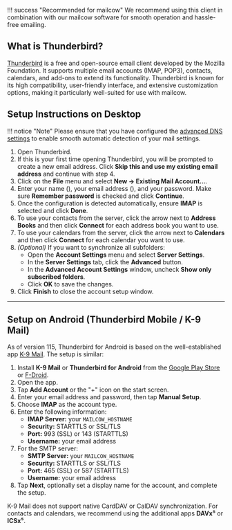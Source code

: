!!! success "Recommended for mailcow"
    We recommend using this client in combination with our mailcow software for smooth operation and hassle-free emailing.

## What is Thunderbird?

[Thunderbird](https://www.thunderbird.net) is a free and open-source email client developed by the Mozilla Foundation. It supports multiple email accounts (IMAP, POP3), contacts, calendars, and add-ons to extend its functionality. Thunderbird is known for its high compatibility, user-friendly interface, and extensive customization options, making it particularly well-suited for use with mailcow.

## Setup Instructions on Desktop

!!! notice "Note"
    Please ensure that you have configured the [advanced DNS settings](../getstarted/prerequisite-dns.en.md#the-advanced-dns-configuration) to enable smooth automatic detection of your mail settings.

1. Open Thunderbird.
2. If this is your first time opening Thunderbird, you will be prompted to create a new email address. Click **Skip this and use my existing email address** and continue with step 4.
3. Click on the **File** menu and select **New → Existing Mail Account...**.
4. Enter your name<span class="client_variables_available"> (<code><span class="client_var_name"></span></code>)</span>, your email address<span class="client_variables_available"> (<code><span class="client_var_email"></span></code>)</span>, and your password. Make sure **Remember password** is checked and click **Continue**.
5. Once the configuration is detected automatically, ensure **IMAP** is selected and click **Done**.
6. To use your contacts from the server, click the arrow next to **Address Books** and then click **Connect** for each address book you want to use.
7. To use your calendars from the server, click the arrow next to **Calendars** and then click **Connect** for each calendar you want to use.
8. *(Optional)* If you want to synchronize all subfolders:
    - Open the **Account Settings** menu and select **Server Settings**.
    - In the **Server Settings** tab, click the **Advanced** button.
    - In the **Advanced Account Settings** window, uncheck **Show only subscribed folders**.
    - Click **OK** to save the changes.
9. Click **Finish** to close the account setup window.

---

## Setup on Android (Thunderbird Mobile / K-9 Mail)

As of version 115, Thunderbird for Android is based on the well-established app [K-9 Mail](https://k9mail.app/). The setup is similar:

1. Install **K-9 Mail** or **Thunderbird for Android** from the [Google Play Store](https://play.google.com/store) or [F-Droid](https://f-droid.org/).
2. Open the app.
3. Tap **Add Account** or the "+" icon on the start screen.
4. Enter your email address and password, then tap **Manual Setup**.
5. Choose **IMAP** as the account type.
6. Enter the following information:
    - **IMAP Server:** your `MAILCOW_HOSTNAME` <span class="client_variables_available"> <code><span class="client_var_host"></span></code></span>
    - **Security:** STARTTLS or SSL/TLS
    - **Port:** 993 (SSL) or 143 (STARTTLS)
    - **Username:** your email address <span class="client_variables_available"> <code><span class="client_var_email"></span></code></span>
7. For the SMTP server:
    - **SMTP Server:** your `MAILCOW_HOSTNAME` <span class="client_variables_available"> <code><span class="client_var_host"></span></code></span>
    - **Security:** STARTTLS or SSL/TLS
    - **Port:** 465 (SSL) or 587 (STARTTLS)
    - **Username:** your email address <span class="client_variables_available"> <code><span class="client_var_email"></span></code></span>
8. Tap **Next**, optionally set a display name for the account, and complete the setup.

K-9 Mail does not support native CardDAV or CalDAV synchronization. For contacts and calendars, we recommend using the additional apps **DAVx⁵** or **ICSx⁵**.